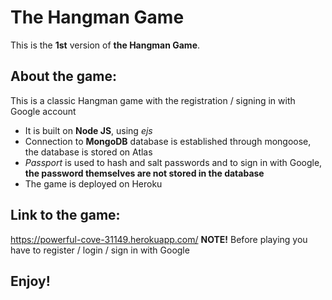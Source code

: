 # The Hangman Game
This is the **1st** version of **the Hangman Game**.

## About the game:
This is a classic Hangman game with the registration / signing in with Google account
* It is built on **Node JS**, using *ejs*
* Connection to **MongoDB** database is established through mongoose, the database is stored on Atlas
* *Passport* is used to hash and salt passwords and to sign in with Google, **the password themselves are not stored in the database**
* The game is deployed on Heroku

## Link to the game:
https://powerful-cove-31149.herokuapp.com/
**NOTE!** Before playing you have to register / login / sign in with Google

## Enjoy!
